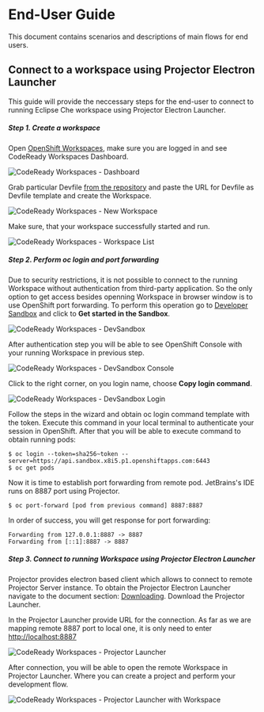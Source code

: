 # End-User Guide

This document contains scenarios and descriptions of main flows for end users.



## Connect to a workspace using Projector Electron Launcher

This guide will provide the neccessary steps for the end-user to connect to running Eclipse Che workspace using Projector Electron Launcher.



##### Step 1. Create a workspace

Open [OpenShift Workspaces](https://workspaces.openshift.com/), make sure you are logged in and see CodeReady Workspaces Dashboard.

![CodeReady Workspaces - Dashboard](https://raw.githubusercontent.com/che-incubator/jetbrains-editor-images/media/images/crw-dashboard.jpg)

Grab particular Devfile [from the repository](https://github.com/che-incubator/jetbrains-editor-images/tree/master/devfiles) and paste the URL for Devfile as Devfile template and create the Workspace.

![CodeReady Workspaces - New Workspace](https://raw.githubusercontent.com/che-incubator/jetbrains-editor-images/media/images/crw-create-workspace.jpg)

Make sure, that your workspace successfully started and run.

![CodeReady Workspaces - Workspace List](https://raw.githubusercontent.com/che-incubator/jetbrains-editor-images/media/images/crw-workspace-list.jpg)



##### Step 2. Perform oc login and port forwarding

Due to security restrictions, it is not possible to connect to the running Workspace without authentication from third-party application. So the only option to get access besides openning Workspace in browser window is to use OpenShift port forwarding. To perform this operation go to [Developer Sandbox](https://developers.redhat.com/developer-sandbox) and click to **Get started in the Sandbox**.

![CodeReady Workspaces - DevSandbox](https://raw.githubusercontent.com/che-incubator/jetbrains-editor-images/media/images/dev-sandbox.jpg)

After authentication step you will be able to see OpenShift Console with your running Workspace in previous step.

![CodeReady Workspaces - DevSandbox Console](https://raw.githubusercontent.com/che-incubator/jetbrains-editor-images/media/images/dev-sandbox-console.jpg)

Click to the right corner, on you login name, choose **Copy login command**.

![CodeReady Workspaces - DevSandbox Login](https://raw.githubusercontent.com/che-incubator/jetbrains-editor-images/media/images/dev-sandbox-login.jpg)

Follow the steps in the wizard and obtain oc login command template with the token. Execute this command in your local terminal to authenticate your session in OpenShift. After that you will be able to execute command to obtain running pods:

```
$ oc login --token=sha256~token --server=https://api.sandbox.x8i5.p1.openshiftapps.com:6443
$ oc get pods
```

Now it is time to establish port forwarding from remote pod. JetBrains's IDE runs on 8887 port using Projector.

```
$ oc port-forward [pod from previous command] 8887:8887
```

In order of success, you will get response for port forwarding:

```
Forwarding from 127.0.0.1:8887 -> 8887
Forwarding from [::1]:8887 -> 8887
```



##### Step 3. Connect to running Workspace using Projector Electron Launcher

Projector provides electron based client which allows to connect to remote Projector Server instance. To obtain the Projector Electron Launcher navigate to the document section: [Downloading](https://jetbrains.github.io/projector-client/mkdocs/latest/ij_user_guide/accessing/#client-app-launcher). Download the Projector Launcher.

In the Projector Launcher provide URL for the connection. As far as we are mapping remote 8887 port to local one, it is only need to enter [http://localhost:8887](http://localhost:8887) 

![CodeReady Workspaces - Projector Launcher](https://raw.githubusercontent.com/che-incubator/jetbrains-editor-images/media/images/projector-launcher.jpg)

After connection, you will be able to open the remote Workspace in Projector Launcher. Where you can create a project and perform your development flow.

![CodeReady Workspaces - Projector Launcher with Workspace](https://raw.githubusercontent.com/che-incubator/jetbrains-editor-images/media/images/projector-launcher-ide.jpg)